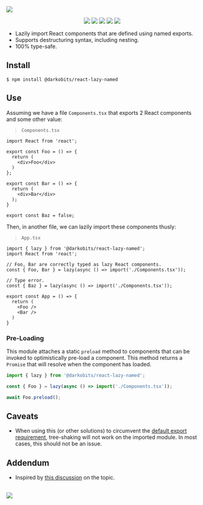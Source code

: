 <a href="#top" id="top">
  <img src="https://user-images.githubusercontent.com/441546/181700454-90850f61-6a4e-4e7d-8bbc-079cac96be99.png" style="max-width: 100%;">
</a>
<p align="center">
  <a href="https://www.npmjs.com/package/@darkobits/react-lazy-named"><img src="https://img.shields.io/npm/v/@darkobits/react-lazy-named.svg?style=flat-square"></a>
  <a href="https://github.com/darkobits/react-lazy-named/actions?query=workflow%3Aci"><img src="https://img.shields.io/github/actions/workflow/status/darkobits/react-lazy-named/ci.yml?style=flat-square"></a>
  <a href="https://app.codecov.io/gh/darkobits/react-lazy-named/branch/master"><img src="https://img.shields.io/codecov/c/github/darkobits/react-lazy-named/master?style=flat-square"></a>
  <a href="https://depfu.com/github/darkobits/react-lazy-named"><img src="https://img.shields.io/depfu/darkobits/react-lazy-named?style=flat-square"></a>
  <a href="https://conventionalcommits.org"><img src="https://img.shields.io/static/v1?label=commits&message=conventional&style=flat-square&color=398AFB"></a>
</p>

- Lazily import React components that are defined using named exports.
- Supports destructuring syntax, including nesting.
- 100% type-safe.

## Install

```
$ npm install @darkobits/react-lazy-named
```

## Use

Assuming we have a file `Components.tsx` that exports 2 React components and some other value:

> `Components.tsx`

```tsx
import React from 'react';

export const Foo = () => {
  return (
    <div>Foo</div>
  )
};

export const Bar = () => {
  return (
    <div>Bar</div>
  );
}

export const Baz = false;
```

Then, in another file, we can lazily import these components thusly:

> `App.tsx`

```tsx
import { lazy } from '@darkobits/react-lazy-named';
import React from 'react';

// Foo, Bar are correctly typed as lazy React components.
const { Foo, Bar } = lazy(async () => import('./Components.tsx'));

// Type error.
const { Baz } = lazy(async () => import('./Components.tsx'));

export const App = () => {
  return (
    <Foo />
    <Bar />
  )
}
```

### Pre-Loading

This module attaches a static `preload` method to components that can be invoked to optimistically
pre-load a component. This method returns a `Promise` that will resolve when the component has loaded.

```ts
import { lazy } from '@darkobits/react-lazy-named';

const { Foo } = lazy(async () => import('./Components.tsx'));

await Foo.preload();
```

## Caveats

- When using this (or other solutions) to circumvent the [default export requirement](https://reactjs.org/docs/code-splitting.html#named-exports),
  tree-shaking will not work on the imported module. In most cases, this should not be an issue.

## Addendum

- Inspired by [this discussion](https://github.com/facebook/react/issues/14603) on the topic.

<br />
<a href="#top">
  <img src="https://user-images.githubusercontent.com/441546/102322726-5e6d4200-3f34-11eb-89f2-c31624ab7488.png" style="max-width: 100%;">
</a>
